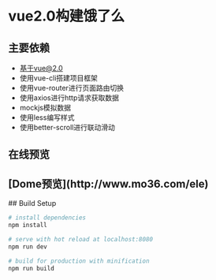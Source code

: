 # vue2.0构建饿了么

## 主要依赖
- 基于vue@2.0
- 使用vue-cli搭建项目框架
- 使用vue-router进行页面路由切换
- 使用axios进行http请求获取数据
- mockjs模拟数据
- 使用less编写样式
- 使用better-scroll进行联动滑动

## 在线预览
<h2>[Dome预览](http://www.mo36.com/ele)</h2>
## Build Setup

``` bash
# install dependencies
npm install

# serve with hot reload at localhost:8080
npm run dev

# build for production with minification
npm run build

